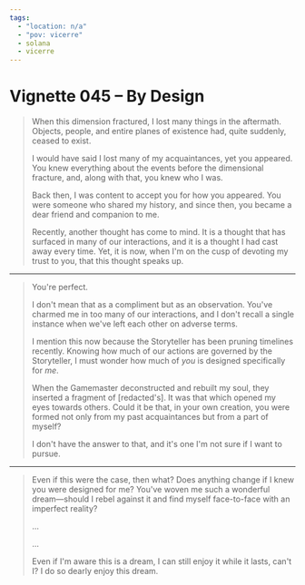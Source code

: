 ```yaml
---
tags:
  - "location: n/a"
  - "pov: vicerre"
  - solana
  - vicerre
---
```


# Vignette 045 – By Design

> When this dimension fractured, I lost many things in the aftermath. Objects, people, and entire planes of existence had, quite suddenly, ceased to exist.
>
> I would have said I lost many of my acquaintances, yet you appeared. You knew everything about the events before the dimensional fracture, and, along with that, you knew who I was.
>
> Back then, I was content to accept you for how you appeared. You were someone who shared my history, and since then, you became a dear friend and companion to me.
>
> Recently, another thought has come to mind. It is a thought that has surfaced in many of our interactions, and it is a thought I had cast away every time. Yet, it is now, when I'm on the cusp of devoting my trust to you, that this thought speaks up.

---

> You're perfect.
>
> I don't mean that as a compliment but as an observation. You've charmed me in too many of our interactions, and I don't recall a single instance when we've left each other on adverse terms.
>
> I mention this now because the Storyteller has been pruning timelines recently. Knowing how much of our actions are governed by the Storyteller, I must wonder how much of _you_ is designed specifically for _me_.
>
> When the Gamemaster deconstructed and rebuilt my soul, they inserted a fragment of [redacted's]. It was that which opened my eyes towards others. Could it be that, in your own creation, you were formed not only from my past acquaintances but from a part of myself?
>
> I don't have the answer to that, and it's one I'm not sure if I want to pursue.

---

> Even if this were the case, then what? Does anything change if I knew you were designed for me? You've woven me such a wonderful dream—should I rebel against it and find myself face-to-face with an imperfect reality?
>
> ...
>
> ...
>
> Even if I'm aware this is a dream, I can still enjoy it while it lasts, can't I? I do so dearly enjoy this dream.
